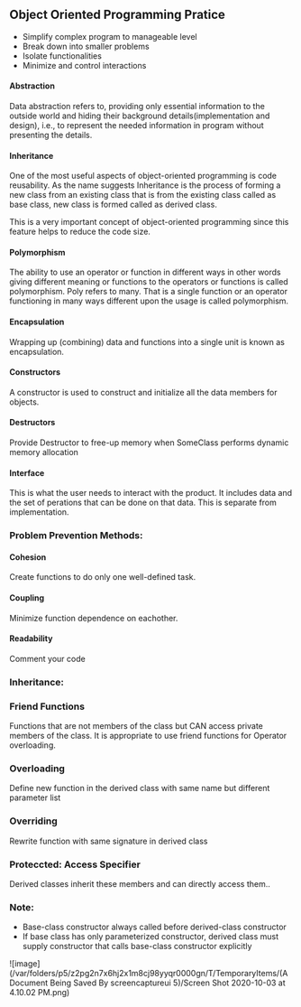 ## Object Oriented Programming Pratice
- Simplify complex program to manageable level
- Break down into smaller problems
- Isolate functionalities
- Minimize and control interactions 

#### Abstraction <br>
Data abstraction refers to, providing only essential information to the outside world and hiding their background details(implementation and design), i.e., to represent the needed information in program without presenting the details.

#### Inheritance <br>
One of the most useful aspects of object-oriented programming is code reusability. As the name suggests Inheritance is the process of forming a new class from an existing class that is from the existing class called as base class, new class is formed called as derived class.

This is a very important concept of object-oriented programming since this feature helps to reduce the code size.

#### Polymorphism <br>
The ability to use an operator or function in different ways in other words giving different meaning or functions to the operators or functions is called polymorphism. Poly refers to many. That is a single function or an operator functioning in many ways different upon the usage is called polymorphism.

#### Encapsulation <br>
Wrapping up (combining) data and functions into a single unit is known as encapsulation.

#### Constructors <br>
A constructor is used to construct and initialize all the data members for objects.

#### Destructors <br>
Provide Destructor to free-up memory when SomeClass performs dynamic memory allocation

#### Interface <br>
This is what the user needs to interact with the product. It includes data and the set of perations that can be done on that data. This is separate from implementation.
<br>

### Problem Prevention Methods: <br>

#### Cohesion <br>
Create functions to do only one well-defined task.

#### Coupling <br>
Minimize function dependence on eachother.

#### Readability <br>
Comment your code
<br>

### Inheritance: <br>

### Friend Functions <br>
Functions that are not members of the class but CAN access private members of the class. It is appropriate to use friend functions for Operator overloading.

### Overloading <br>
Define new function in the derived class with same name but different parameter list 

### Overriding <br>
Rewrite function with same signature in derived class

### Proteccted: Access Specifier <br>
Derived classes inherit these members and can directly access them..

### Note: <br>
- Base-class constructor always called before derived-class
constructor
- If base class has only parameterized constructor, derived
class must supply constructor that calls base-class
constructor explicitly

![image](/var/folders/p5/z2pg2n7x6hj2x1m8cj98yyqr0000gn/T/TemporaryItems/(A Document Being Saved By screencaptureui 5)/Screen Shot 2020-10-03 at 4.10.02 PM.png)